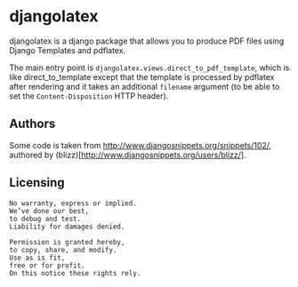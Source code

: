 djangolatex
===========

djangolatex is a django package that allows you to produce PDF files
using Django Templates and pdflatex.

The main entry point is `djangolatex.views.direct_to_pdf_template`,
which is like direct_to_template except that the template is processed
by pdflatex after rendering and it takes an additional `filename`
argument (to be able to set the `Content-Disposition` HTTP header).

Authors
-------

Some code is taken from http://www.djangosnippets.org/snippets/102/,
authored by (blizz)[http://www.djangosnippets.org/users/blizz/].


Licensing
---------

    No warranty, express or implied.
    We’ve done our best,
    to debug and test.
    Liability for damages denied.

    Permission is granted hereby,
    to copy, share, and modify.
    Use as is fit,
    free or for profit.
    On this notice these rights rely.